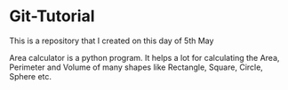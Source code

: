 # Git-Tutorial
This is a repository that I created on this day of 5th May

Area calculator is a python program.
It helps a lot for calculating the Area, Perimeter and Volume of many shapes like Rectangle, Square, Circle, Sphere etc.
